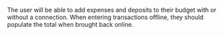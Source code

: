 

The user will be able to add expenses and deposits to their budget with or without a connection. When entering transactions offline, they should populate the total when brought back online.





